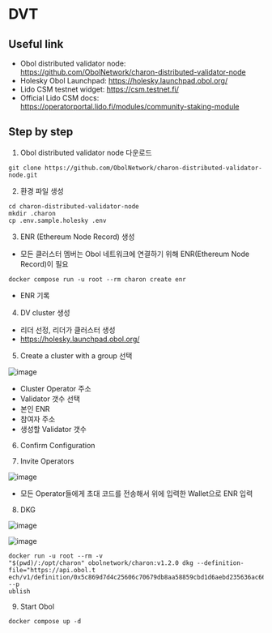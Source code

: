 # DVT 

## Useful link

- Obol distributed validator node: https://github.com/ObolNetwork/charon-distributed-validator-node
- Holesky Obol Launchpad: https://holesky.launchpad.obol.org/
- Lido CSM testnet widget: https://csm.testnet.fi/
- Official Lido CSM docs: https://operatorportal.lido.fi/modules/community-staking-module

## Step by step

1. Obol distributed validator node 다운로드

```
git clone https://github.com/ObolNetwork/charon-distributed-validator-node.git
```

2. 환경 파일 생성

```
cd charon-distributed-validator-node
mkdir .charon
cp .env.sample.holesky .env
```

3. ENR (Ethereum Node Record) 생성

- 모든 클러스터 멤버는 Obol 네트워크에 연결하기 위해 ENR(Ethereum Node Record)이 필요

```
docker compose run -u root --rm charon create enr
```

- ENR 기록

4. DV cluster 생성

- 리더 선정, 리더가 클러스터 생성
- https://holesky.launchpad.obol.org/

5. Create a cluster with a group 선택

![image](https://github.com/user-attachments/assets/9b6205c0-4b79-4c45-a82c-70bb61c535dc)

- Cluster Operator 주소
- Validator 갯수 선택
- 본인 ENR
- 참여자 주소
- 생성할 Validator 갯수

6. Confirm Configuration

7. Invite Operators

![image](https://github.com/user-attachments/assets/01098c8c-6e03-4876-af02-3e4234c15426)

- 모든 Operator들에게 초대 코드를 전송해서 위에 입력한 Wallet으로 ENR 입력

8. DKG

![image](https://github.com/user-attachments/assets/6228a485-ef1b-4cce-b740-1a8cc4867997)

![image](https://github.com/user-attachments/assets/9390d383-f2e7-408c-bd2d-a863e02a7909)

```
docker run -u root --rm -v 
"$(pwd)/:/opt/charon" obolnetwork/charon:v1.2.0 dkg --definition-file="https://api.obol.t
ech/v1/definition/0x5c869d7d4c25606c70679db8aa58859cbd1d6aebd235636ac66a07855ebdf98d" --p
ublish
```

9. Start Obol

```
docker compose up -d
```
